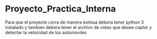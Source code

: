 # Proyecto_Practica_Interna

Para que el proyecto corra de manera exitosa debera tener python 3 instalado y tambien debera tener el archivo de video que desee captar y detectar la velocidad de los automoviles
